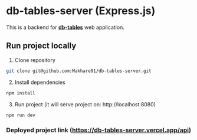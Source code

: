 # db-tables-server (Express.js)

This is a backend for [**db-tables**](https://github.com/Makhare01/db-tables) web application.

## Run project locally

1. Clone repository

```bash
git clone git@github.com:Makhare01/db-tables-server.git
```

2. Install dependencies

```bash
npm install
```

3. Run project (it will serve project on: http://localhost:8080)

```bash
npm run dev
```

### Deployed project link (https://db-tables-server.vercel.app/api)
